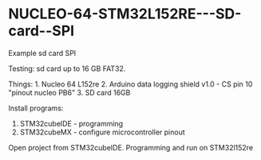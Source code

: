 # NUCLEO-64-STM32L152RE---SD-card--SPI
Example sd card SPI

Testing: sd card up to 16 GB FAT32.

Things: 1. Nucleo 64 L152re
        2. Arduino data logging shield v1.0 - CS pin 10 "pinout nucleo PB6"
        3. SD card 16GB

Install programs:

1. STM32cubeIDE - programming
2. STM32cubeMX - configure microcontroller pinout

Open project from STM32cubeIDE. Programming and run on STM32l152re
